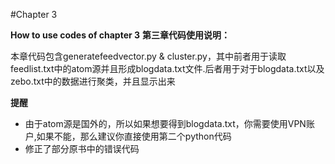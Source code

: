 #Chapter 3 

**How to use codes of chapter 3**
**第三章代码使用说明：**


本章代码包含generatefeedvector.py & cluster.py，其中前者用于读取feedlist.txt中的atom源并且形成blogdata.txt文件.后者用于对于blogdata.txt以及zebo.txt中的数据进行聚类，并且显示出来

**提醒**  
  *  由于atom源是国外的，所以如果想要得到blogdata.txt，你需要使用VPN账户,如果不能，那么建议你直接使用第二个python代码  
  *  修正了部分原书中的错误代码  

